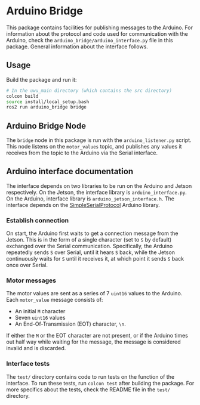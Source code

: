 # Arduino Bridge

This package contains facilities for publishing messages to the Arduino. For information about the protocol and code used for communication with the Arduino, check the `arduino_bridge/arduino_interface.py` file in this package. General information about the interface follows.

## Usage

Build the package and run it:

```bash
# In the uwu_main directory (which contains the src directory)
colcon build
source install/local_setup.bash
ros2 run arduino_bridge bridge
```

## Arduino Bridge Node

The `bridge` node in this package is run with the `arduino_listener.py` script. This node listens on the `motor_values` topic, and publishes any values it receives from the topic to the Arduino via the Serial interface.

## Arduino interface documentation

The interface depends on two libraries to be run on the Arduino and Jetson respectively. On the Jetson, the interface library is `arduino_interface.py`. On the Arduino, interface library is `arduino_jetson_interface.h`. The interface depends on the [SimpleSerialProtocol](https://www.arduino.cc/reference/en/libraries/simpleserialprotocol/) Arduino library.

### Establish connection

On start, the Arduino first waits to get a connection message from the Jetson. This is in the form of a single character (set to `S` by default) exchanged over the Serial communication. Specifically, the Arduino repeatedly sends `S` over Serial, until it hears `S` back, while the Jetson continuously waits for `S` until it receives it, at which point it sends `S` back once over Serial.

### Motor messages

The motor values are sent as a series of 7 `uint16` values to the Arduino. Each `motor_value` message consists of:

- An initial `M` character
- Seven `uint16` values
- An End-Of-Transmission (EOT) character, `\n`.

If either the `M` or the EOT character are not present, or if the Arduino times out half way while waiting for the message, the message is considered invalid and is discarded.

### Interface tests

The `test/` directory contains code to run tests on the function of the interface. To run these tests, run `colcon test` after building the package. For more specifics about the tests, check the README file in the `test/` directory.

